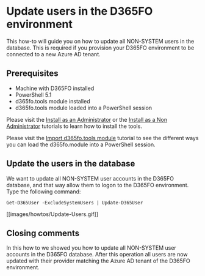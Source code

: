 ﻿# **Update users in the D365FO environment**

This how-to will guide you on how to update all NON-SYSTEM users in the database. This is required if you provision your D365FO environment to be connected to a new Azure AD tenant.

## **Prerequisites**
* Machine with D365FO installed
* PowerShell 5.1
* d365fo.tools module installed
* d365fo.tools module loaded into a PowerShell session

Please visit the [Install as an Administrator](https://github.com/d365collaborative/d365fo.tools/wiki/Tutorial-Install-Administrator) or the [Install as a Non Administrator](https://github.com/d365collaborative/d365fo.tools/wiki/Tutorial-First-Time-Install-Non-Administrator) tutorials to learn how to install the tools.

Please visit the [Import d365fo.tools module](https://github.com/d365collaborative/d365fo.tools/wiki/Tutorial-Import-Module) tutorial to see the different ways you can load the d365fo.module into a PowerShell session.

## **Update the users in the database**
We want to update all NON-SYSTEM user accounts in the D365FO database, and that way allow them to logon to the D365FO environment. Type the following command:

```
Get-D365User -ExcludeSystemUsers | Update-D365User
```

[[images/howtos/Update-Users.gif]]

## **Closing comments**
In this how to we showed you how to update all NON-SYSTEM user accounts in the D365FO database. After this operation all users are now updated with their provider matching the Azure AD tenant of the D365FO environment.